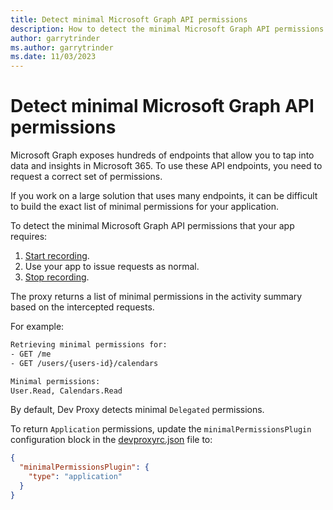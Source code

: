 ```yaml
---
title: Detect minimal Microsoft Graph API permissions
description: How to detect the minimal Microsoft Graph API permissions that your app requires
author: garrytrinder
ms.author: garrytrinder
ms.date: 11/03/2023
---
```


# Detect minimal Microsoft Graph API permissions

Microsoft Graph exposes hundreds of endpoints that allow you to tap into data and insights in Microsoft 365. To use these API endpoints, you need to request a correct set of permissions.

If you work on a large solution that uses many endpoints, it can be difficult to build the exact list of minimal permissions for your application.

To detect the minimal Microsoft Graph API permissions that your app requires:

1. [Start recording](./Record-and-export-proxy-activity.md).
1. Use your app to issue requests as normal.
1. [Stop recording](./Record-and-export-proxy-activity.md).

The proxy returns a list of minimal permissions in the activity summary based on the intercepted requests.

For example:

```sh
Retrieving minimal permissions for:
- GET /me
- GET /users/{users-id}/calendars

Minimal permissions:
User.Read, Calendars.Read
```

By default, Dev Proxy detects minimal `Delegated` permissions.

To return `Application` permissions, update the `minimalPermissionsPlugin` configuration block in the [devproxyrc.json](../technical-reference/devproxyrc.md) file to:

```json
{
  "minimalPermissionsPlugin": {
    "type": "application"
  }
}
```
